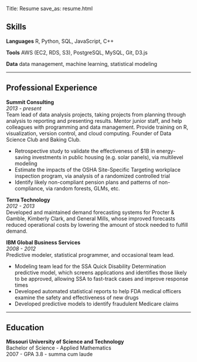 Title: Resume
save_as: resume.html

## Skills

**Languages** R, Python, SQL, JavaScript, C++

**Tools** AWS (EC2, RDS, S3), PostgreSQL, MySQL, Git, D3.js

**Data** data management, machine learning, statistical modeling

---

## Professional Experience

**Summit Consulting**  
*2013 - present*  
Team lead of data analysis projects, taking projects from planning through 
analysis to reporting and presenting results. Mentor junior staff, and help 
colleagues with programming and data management. Provide training on R, 
visualization, version control, and cloud computing. Founder of Data Science 
Club and Baking Club.

* Retrospective study to validate the effectiveness of $1B in energy-saving
investments in public housing (e.g. solar panels), via multilevel modeling
* Estimate the impacts of the OSHA Site-Specific Targeting workplace inspection
program, via analysis of a randomized controlled trial
* Identify likely non-compliant pension plans and patterns of non-compliance, 
via random forests, GLMs, etc.

**Terra Technology**  
*2012 - 2013*  
Developed and maintained demand forecasting systems for Procter & Gamble,
Kimberly Clark, and General Mills, whose improved forecasts reduced operational
costs by lowering the amount of stock needed to fulfill demand.

**IBM Global Business Services**  
*2008 - 2012*  
Predictive modeler, statistical programmer, and occasional team lead.

* Modeling team lead for the SSA Quick Disability Determination predictive model,
which screens applications and identifies those likely to be approved, allowing SSA
to fast-track cases and improve response times
* Developed automated statistical reports to help FDA medical officers examine the
safety and effectiveness of new drugs
* Developed predictive models to identify fraudulent Medicare claims

---

## Education

**Missouri University of Science and Technology**  
Bachelor of Science - Applied Mathematics  
2007 - GPA 3.8 - summa cum laude  

